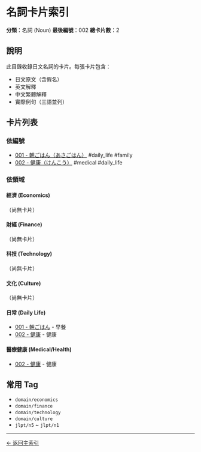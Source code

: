 # 名詞卡片索引

**分類**：名詞 (Noun)
**最後編號**：002
**總卡片數**：2

## 說明

此目錄收錄日文名詞的卡片。每張卡片包含：
- 日文原文（含假名）
- 英文解釋
- 中文繁體解釋
- 實際例句（三語並列）

## 卡片列表

### 依編號

- [001 - 朝ごはん（あさごはん）](001_asagohan.md) #daily_life #family
- [002 - 健康（けんこう）](002_kenkou.md) #medical #daily_life

### 依領域

#### 經濟 (Economics)
（尚無卡片）

#### 財經 (Finance)
（尚無卡片）

#### 科技 (Technology)
（尚無卡片）

#### 文化 (Culture)
（尚無卡片）

#### 日常 (Daily Life)
- [001 - 朝ごはん](001_asagohan.md) - 早餐
- [002 - 健康](002_kenkou.md) - 健康

#### 醫療健康 (Medical/Health)
- [002 - 健康](002_kenkou.md) - 健康

## 常用 Tag

- `domain/economics`
- `domain/finance`
- `domain/technology`
- `domain/culture`
- `jlpt/n5` ~ `jlpt/n1`

---

[← 返回主索引](../index.md)
